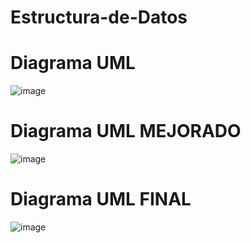 # Estructura-de-Datos
# Diagrama UML
![image](https://github.com/Carlos11-tech/Estructura-de-Datos/assets/166523461/ab1c0acc-7683-4c1a-a93e-2cebfea18f02)

# Diagrama UML MEJORADO
![image](https://github.com/Carlos11-tech/Estructura-de-Datos/assets/166523461/c0fdd069-ada7-4bbb-a49e-b54123c6f8c0)

# Diagrama UML FINAL
![image](https://github.com/Carlos11-tech/Estructura-de-Datos/assets/166523461/9f2d1dab-e777-4ca6-af93-c98d39af64d4)
